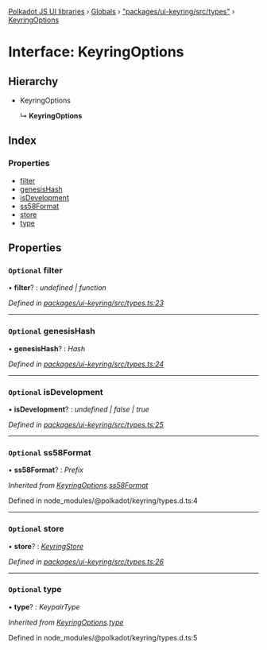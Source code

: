 [Polkadot JS UI libraries](../README.md) › [Globals](../globals.md) › ["packages/ui-keyring/src/types"](../modules/_packages_ui_keyring_src_types_.md) › [KeyringOptions](_packages_ui_keyring_src_types_.keyringoptions.md)

# Interface: KeyringOptions

## Hierarchy

* KeyringOptions

  ↳ **KeyringOptions**

## Index

### Properties

* [filter](_packages_ui_keyring_src_types_.keyringoptions.md#optional-filter)
* [genesisHash](_packages_ui_keyring_src_types_.keyringoptions.md#optional-genesishash)
* [isDevelopment](_packages_ui_keyring_src_types_.keyringoptions.md#optional-isdevelopment)
* [ss58Format](_packages_ui_keyring_src_types_.keyringoptions.md#optional-ss58format)
* [store](_packages_ui_keyring_src_types_.keyringoptions.md#optional-store)
* [type](_packages_ui_keyring_src_types_.keyringoptions.md#optional-type)

## Properties

### `Optional` filter

• **filter**? : *undefined | function*

*Defined in [packages/ui-keyring/src/types.ts:23](https://github.com/polkadot-js/ui/blob/5bd2b3c/packages/ui-keyring/src/types.ts#L23)*

___

### `Optional` genesisHash

• **genesisHash**? : *Hash*

*Defined in [packages/ui-keyring/src/types.ts:24](https://github.com/polkadot-js/ui/blob/5bd2b3c/packages/ui-keyring/src/types.ts#L24)*

___

### `Optional` isDevelopment

• **isDevelopment**? : *undefined | false | true*

*Defined in [packages/ui-keyring/src/types.ts:25](https://github.com/polkadot-js/ui/blob/5bd2b3c/packages/ui-keyring/src/types.ts#L25)*

___

### `Optional` ss58Format

• **ss58Format**? : *Prefix*

*Inherited from [KeyringOptions](_packages_ui_keyring_src_types_.keyringoptions.md).[ss58Format](_packages_ui_keyring_src_types_.keyringoptions.md#optional-ss58format)*

Defined in node_modules/@polkadot/keyring/types.d.ts:4

___

### `Optional` store

• **store**? : *[KeyringStore](_packages_ui_keyring_src_types_.keyringstore.md)*

*Defined in [packages/ui-keyring/src/types.ts:26](https://github.com/polkadot-js/ui/blob/5bd2b3c/packages/ui-keyring/src/types.ts#L26)*

___

### `Optional` type

• **type**? : *KeypairType*

*Inherited from [KeyringOptions](_packages_ui_keyring_src_types_.keyringoptions.md).[type](_packages_ui_keyring_src_types_.keyringoptions.md#optional-type)*

Defined in node_modules/@polkadot/keyring/types.d.ts:5
